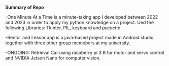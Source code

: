 **Summary of Repo**

-One Minute At a Time is a minute-taking app I developed between 2022 and 2023 in order to apply my python knowledge on a project. Ued the following Libraries: Tkinter, PIL, keyboard and _pycache_

-Rentor and Lessor app is a java-based project made in Android studio together with three other group memebers at my university.

-ONGOING: Retrieval Car using raspberry pi 3 B for motor and servo control and NVIDIA Jetson Nano for computer vision.
